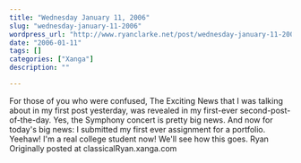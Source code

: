 ```yaml
---
title: "Wednesday January 11, 2006"
slug: "wednesday-january-11-2006"
wordpress_url: "http://www.ryanclarke.net/post/wednesday-january-11-2006/"
date: "2006-01-11"
tags: []
categories: ["Xanga"]
description: ""

---
```


For those of you who were confused, The Exciting News that I was talking about in my first post yesterday, was revealed in my first-ever second-post-of-the-day. Yes, the Symphony concert is pretty big news.
 And now for today's big news: I submitted my first ever assignment for a portfolio. Yeehaw! I'm a real college student now! We'll see how this goes.
 Ryan
Originally posted at classicalRyan.xanga.com
